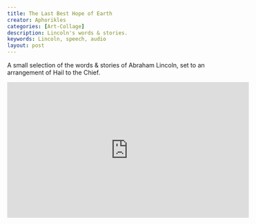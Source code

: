 ```yaml
---
title: The Last Best Hope of Earth
creator: Aphorikles
categories: [Art-Collage]
description: Lincoln's words & stories.
keywords: Lincoln, speech, audio
layout: post
---
```


A small selection of the words & stories of Abraham Lincoln, set to an arrangement of Hail to the Chief.

<iframe width="560" height="315" src="https://www.youtube.com/embed/Pd2UhBFHXT8" title="YouTube video player" frameborder="0" allow="accelerometer; autoplay; clipboard-write; encrypted-media; gyroscope; picture-in-picture" allowfullscreen></iframe>
